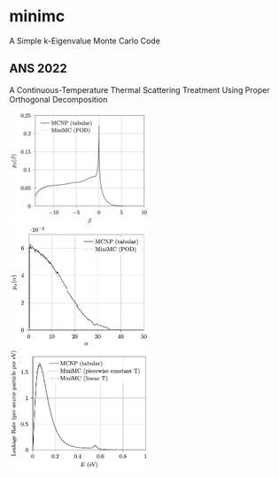 # minimc
A Simple k-Eigenvalue Monte Carlo Code

## ANS 2022
A Continuous-Temperature Thermal Scattering Treatment Using Proper Orthogonal
Decomposition

<img
src="doc/resources/broomstick_beta.png"
alt="Broomstick Problem: PDF in Beta (Dimensionless Energy Transfer)"
width="50%"/>
<img
src="doc/resources/broomstick_alpha.png"
alt="Broomstick Problem: PDF in Alpha (Dimensionless Momentum Transfer)"
width="50%"/>
<img
src="doc/resources/slab_spectrum.png"
alt="1D Slab Problem: Leakage Energy Spectra"
width="50%"/>
